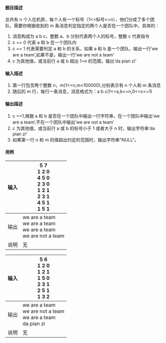 #### 题目描述

总共有 n 个人在机房，每个人有一个标号（1<=标号<=n），他们分成了多个团队，需要你根据收到的 m 条消息判定指定的两个人是否在一个团队中，具体的：

1. 消息构成为 a b c，整数 a、b 分别代表两个人的标号，整数 c 代表指令
2. c == 0 代表 a 和 b 在一个团队内
3. c == 1 代表需要判定 a 和 b 的关系，如果 a 和 b 是一个团队，输出一行’we are a team’,如果不是，输出一行’we are not a team’
4. c 为其他值，或当前行 a 或 b 超出 1~n 的范围，输出‘da pian zi’

#### 输入描述

1. 第一行包含两个整数 n，m(1<=n,m<100000),分别表示有 n 个人和 m 条消息
2. 随后的 m 行，每行一条消息，消息格式为：a b c(1<=a,b<=n,0<=c<=1)

#### 输出描述

1. c ==1,根据 a 和 b 是否在一个团队中输出一行字符串，在一个团队中输出‘we are a team‘,不在一个团队中输出’we are not a team’
2. c 为其他值，或当前行 a 或 b 的标号小于 1 或者大于 n 时，输出字符串‘da pian zi‘
3. 如果第一行 n 和 m 的值超出约定的范围时，输出字符串”NULL“。

#### 用例


| 输入 | 5 7<br/>1 2 0<br/>4 5 0<br/>2 3 0<br/>1 2 1<br/>2 3 1<br/>4 5 1<br/>1 5 1 |
| ------ | --------------------------------------------------------------------------- |
| 输出 | we are a team<br/>we are a team<br/>we are a team<br/>we are not a team   |
| 说明 | 无                                                                        |


| 输入 | 5 6<br/>1 2 0<br/>1 2 1<br/>1 5 0<br/>2 3 1<br/>2 5 1<br/>1 3 2      |
| ------ | ---------------------------------------------------------------------- |
| 输出 | we are a team<br/>we are not a team<br/>we are a team<br/>da pian zi |
| 说明 | 无                                                                   |
